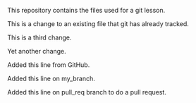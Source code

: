 This repository contains the files used for a git lesson.

This is a change to an existing file that git has already tracked.

This is a third change.

Yet another change.

Added this line from GitHub.

Added this line on my_branch.

Added this line on pull_req branch to do a pull request.